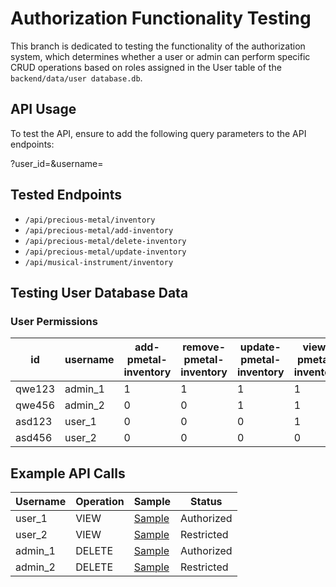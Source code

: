 # Authorization Functionality Testing

This branch is dedicated to testing the functionality of the authorization system, which determines whether a user or admin can perform specific CRUD operations based on roles assigned in the User table of the `backend/data/user database.db`.

## API Usage

To test the API, ensure to add the following query parameters to the API endpoints:

?user_id=<id>&username=<username>

## Tested Endpoints

- `/api/precious-metal/inventory`
- `/api/precious-metal/add-inventory`
- `/api/precious-metal/delete-inventory`
- `/api/precious-metal/update-inventory`
- `/api/musical-instrument/inventory`

## Testing User Database Data

### User Permissions

| id     | username | add-pmetal-inventory | remove-pmetal-inventory | update-pmetal-inventory | view-pmetal-inventory | view-minstrument-inventory |
|--------|----------|----------------------|-------------------------|-------------------------|-----------------------|----------------------------|
| qwe123 | admin_1  | 1                    | 1                       | 1                       | 1                     | 1                          |
| qwe456 | admin_2  | 0                    | 0                       | 1                       | 1                     | 1                          |
| asd123 | user_1   | 0                    | 0                       | 0                       | 1                     | 0                          |
| asd456 | user_2   | 0                    | 0                       | 0                       | 0                     | 1                          |

## Example API Calls

| Username | Operation | Sample | Status |
|----------|-----------|--------|--------|
| user_1   | VIEW      | [Sample](/src/assets/pmetal-inventory-user-1.png) | Authorized |
| user_2   | VIEW      | [Sample](/src/assets/pmetal-inventory-user-2.png) | Restricted |
| admin_1  | DELETE    | [Sample](/src/assets/remove-pmetal-inventory-admin-1.png) | Authorized |
| admin_2  | DELETE    | [Sample](/src/assets/remove-pmetal-inventory-admin-2.png) | Restricted |



